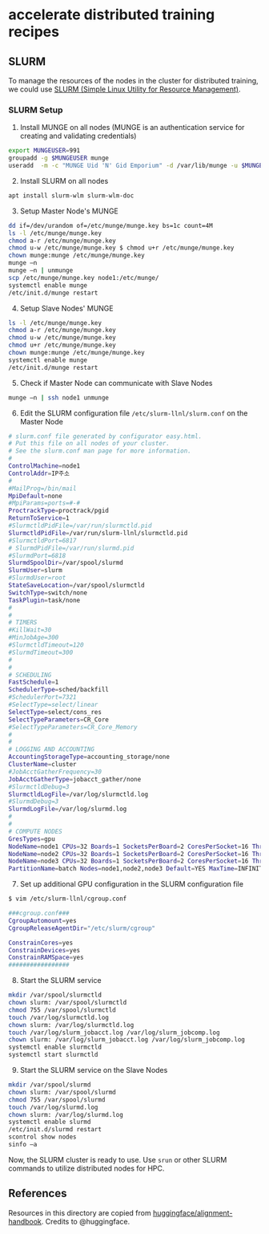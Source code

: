 # accelerate distributed training recipes

## SLURM

To manage the resources of the nodes in the cluster for distributed training, we could use [SLURM (Simple Linux Utility for Resource Management)](https://slurm.schedmd.com/sbatch.html).

### SLURM Setup

1. Install MUNGE on all nodes (MUNGE is an authentication service for creating and validating credentials)

```bash
export MUNGEUSER=991
groupadd -g $MUNGEUSER munge
useradd  -m -c "MUNGE Uid 'N' Gid Emporium" -d /var/lib/munge -u $MUNGEUSER -g munge  -s /sbin/nologin munge
```
2. Install SLURM on all nodes

```bash
apt install slurm-wlm slurm-wlm-doc 
```

3. Setup Master Node's MUNGE

```bash
dd if=/dev/urandom of=/etc/munge/munge.key bs=1c count=4M
ls -l /etc/munge/munge.key
chmod a-r /etc/munge/munge.key
chmod u-w /etc/munge/munge.key $ chmod u+r /etc/munge/munge.key
chown munge:munge /etc/munge/munge.key
munge –n
munge –n | unmunge
scp /etc/munge/munge.key node1:/etc/munge/
systemctl enable munge
/etc/init.d/munge restart
```

4. Setup Slave Nodes' MUNGE

```bash
ls -l /etc/munge/munge.key
chmod a-r /etc/munge/munge.key
chmod u-w /etc/munge/munge.key 
chmod u+r /etc/munge/munge.key
chown munge:munge /etc/munge/munge.key
systemctl enable munge
/etc/init.d/munge restart
```

5. Check if Master Node can communicate with Slave Nodes

```bash
munge –n | ssh node1 unmunge 
```

6. Edit the SLURM configuration file `/etc/slurm-llnl/slurm.conf` on the Master Node

```bash
# slurm.conf file generated by configurator easy.html.
# Put this file on all nodes of your cluster.
# See the slurm.conf man page for more information.
#
ControlMachine=node1
ControlAddr=IP주소
#
#MailProg=/bin/mail
MpiDefault=none
#MpiParams=ports=#-#
ProctrackType=proctrack/pgid
ReturnToService=1
#SlurmctldPidFile=/var/run/slurmctld.pid
SlurmctldPidFile=/var/run/slurm-llnl/slurmctld.pid
#SlurmctldPort=6817
# SlurmdPidFile=/var/run/slurmd.pid
#SlurmdPort=6818
SlurmdSpoolDir=/var/spool/slurmd
SlurmUser=slurm
#SlurmdUser=root
StateSaveLocation=/var/spool/slurmctld
SwitchType=switch/none
TaskPlugin=task/none
#
#
# TIMERS
#KillWait=30
#MinJobAge=300
#SlurmctldTimeout=120
#SlurmdTimeout=300
#
#
# SCHEDULING
FastSchedule=1
SchedulerType=sched/backfill
#SchedulerPort=7321
#SelectType=select/linear
SelectType=select/cons_res
SelectTypeParameters=CR_Core
#SelectTypeParameters=CR_Core_Memory
#
#
# LOGGING AND ACCOUNTING
AccountingStorageType=accounting_storage/none
ClusterName=cluster
#JobAcctGatherFrequency=30
JobAcctGatherType=jobacct_gather/none
#SlurmctldDebug=3
SlurmctldLogFile=/var/log/slurmctld.log
#SlurmdDebug=3
SlurmdLogFile=/var/log/slurmd.log
#
#
# COMPUTE NODES
GresTypes=gpu
NodeName=node1 CPUs=32 Boards=1 SocketsPerBoard=2 CoresPerSocket=16 ThreadsPerCore=1 Gres=gpu:$gpuname$:8 State=UNKNOWN
NodeName=node2 CPUs=32 Boards=1 SocketsPerBoard=2 CoresPerSocket=16 ThreadsPerCore=1 Gres=gpu:$gpuname$:8 State=UNKNOWN
NodeName=node3 CPUs=32 Boards=1 SocketsPerBoard=2 CoresPerSocket=16 ThreadsPerCore=1 Gres=gpu:$gpuname$:8 State=UNKNOWN
PartitionName=batch Nodes=node1,node2,node3 Default=YES MaxTime=INFINITE State=UP OverSubscribe=FORCE
```

7. Set up additional GPU configuration in the SLURM configuration file

```bash
$ vim /etc/slurm-llnl/cgroup.conf

###cgroup.conf###
CgroupAutomount=yes
CgroupReleaseAgentDir="/etc/slurm/cgroup"

ConstrainCores=yes
ConstrainDevices=yes
ConstrainRAMSpace=yes
#################
```

8. Start the SLURM service

```bash
mkdir /var/spool/slurmctld
chown slurm: /var/spool/slurmctld
chmod 755 /var/spool/slurmctld
touch /var/log/slurmctld.log
chown slurm: /var/log/slurmctld.log
touch /var/log/slurm_jobacct.log /var/log/slurm_jobcomp.log
chown slurm: /var/log/slurm_jobacct.log /var/log/slurm_jobcomp.log
systemctl enable slurmctld
systemctl start slurmctld
```

9. Start the SLURM service on the Slave Nodes

```bash
mkdir /var/spool/slurmd
chown slurm: /var/spool/slurmd
chmod 755 /var/spool/slurmd
touch /var/log/slurmd.log
chown slurm: /var/log/slurmd.log
systemctl enable slurmd
/etc/init.d/slurmd restart
scontrol show nodes
sinfo –a
```

Now, the SLURM cluster is ready to use.
Use `srun` or other SLURM commands to utilize distributed nodes for HPC.

## References

Resources in this directory are copied from [huggingface/alignment-handbook](https://github.com/huggingface/alignment-handbook).
Credits to @huggingface.
